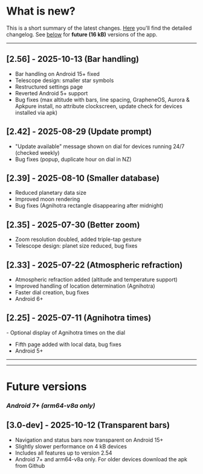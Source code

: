 # What is new?
This is a short summary of the latest changes. [Here](./CHANGELOG.md) you'll find the detailed changelog. See [below](#future) for **future (16 kB)** versions of the app.

---

## [2.56] - 2025-10-13 (Bar handling)

- Bar handling on Android 15+ fixed
- Telescope design: smaller star symbols
- Restructured settings page
- Reverted Android 5+ support
- Bug fixes (max altitude with bars, line spacing, GrapheneOS, Aurora & Apkpure install, no attribute clockscreen, update check for devices installed via apk)

## [2.42] - 2025-08-29 (Update prompt) 

- "Update available" message shown on dial for devices running 24/7 (checked weekly)
- Bug fixes (popup, duplicate hour on dial in NZ)
  
## [2.39] - 2025-08-10 (Smaller database) 

- Reduced planetary data size
- Improved moon rendering
- Bug fixes (Agnihotra rectangle disappearing after midnight)
  
## [2.35] - 2025-07-30 (Better zoom)

- Zoom resolution doubled, added triple-tap gesture
- Telescope design: planet size reduced, bug fixes
  
## [2.33] - 2025-07-22 (Atmospheric refraction)

- Atmospheric refraction added (altitude and temperature support)
- Improved handling of location determination (Agnihotra)
- Faster dial creation, bug fixes
- Android 6+

## [2.25] - 2025-07-11 (Agnihotra times)

<!-- - Without atmospheric refraction and with poorer zoom capability
-->- Optional display of Agnihotra times on the dial
- Fifth page added with local data, bug fixes
- Android 5+
  
---
---
<a name="future"></a>
# Future versions

### *Android 7+ (arm64-v8a only)*

## [3.0-dev] - 2025-10-12 (Transparent bars) 
- Navigation and status bars now transparent on Android 15+
- Slightly slower performance on 4 kB devices
- Includes all features up to version 2.54
- Android 7+ and arm64-v8a only. For older devices download the apk from Github 








